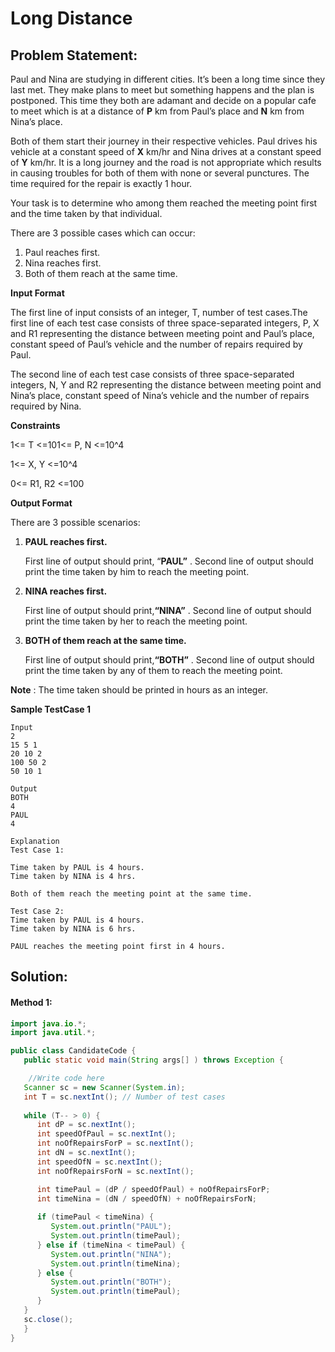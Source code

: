# Long Distance

## Problem Statement:

Paul and Nina are studying in different cities. It’s been a long time since they last met. They make plans to meet but something happens and the plan is postponed. This time they both are adamant and decide on a popular cafe to meet which is at a distance of **P** km from Paul’s place and **N** km from Nina’s place.

Both of them start their journey in their respective vehicles. Paul drives his vehicle at a constant speed of **X** km/hr and Nina drives at a constant speed of **Y** km/hr. It is a long journey and the road is not appropriate which results in causing troubles for both of them with none or several punctures. The time required for the repair is exactly 1 hour.

Your task is to determine who among them reached the meeting point first and the time taken by that individual.

There are 3 possible cases which can occur:

1. Paul reaches first.
2. Nina reaches first.
3. Both of them reach at the same time.

**Input Format**

The first line of input consists of an integer, T, number of test cases.The first line of each test case consists of three space-separated integers, P, X and R1 representing the distance between meeting point and Paul’s place, constant speed of Paul’s vehicle and the number of repairs required by Paul.

The second line of each test case consists of three space-separated integers, N, Y and R2 representing the distance between meeting point and Nina’s place, constant speed of Nina’s vehicle and the number of repairs required by Nina.

**Constraints**

1<= T <=101<= P, N <=10^4

1<= X, Y <=10^4

0<= R1, R2 <=100

**Output Format**

There are 3 possible scenarios:

1. **PAUL reaches first.**

   First line of output should print, “**PAUL”** . Second line of output should print the time taken by him to reach the meeting point.
2. **NINA reaches first.**

   First line of output should print,**“NINA”** . Second line of output should print the time taken by her to reach the meeting point.
3. **BOTH of them reach at the same time.**

   First line of output should print,**“BOTH”** . Second line of output should print the time taken by any of them to reach the meeting point.

 **Note** : The time taken should be printed in hours as an integer.

**Sample TestCase 1**

```
Input
2
15 5 1
20 10 2
100 50 2
50 10 1

Output
BOTH
4
PAUL
4

Explanation
Test Case 1:

Time taken by PAUL is 4 hours.
Time taken by NINA is 4 hrs.

Both of them reach the meeting point at the same time.

Test Case 2:
Time taken by PAUL is 4 hours.
Time taken by NINA is 6 hrs.

PAUL reaches the meeting point first in 4 hours.
```

## Solution:

#### Method 1:

```java
import java.io.*;
import java.util.*;

public class CandidateCode {
   public static void main(String args[] ) throws Exception {

	//Write code here
   Scanner sc = new Scanner(System.in);
   int T = sc.nextInt(); // Number of test cases
   
   while (T-- > 0) {
      int dP = sc.nextInt();
      int speedOfPaul = sc.nextInt();
      int noOfRepairsForP = sc.nextInt();
      int dN = sc.nextInt();
      int speedOfN = sc.nextInt();
      int noOfRepairsForN = sc.nextInt();

      int timePaul = (dP / speedOfPaul) + noOfRepairsForP;
      int timeNina = (dN / speedOfN) + noOfRepairsForN;
  
      if (timePaul < timeNina) {
         System.out.println("PAUL");
         System.out.println(timePaul);
      } else if (timeNina < timePaul) {
         System.out.println("NINA");
         System.out.println(timeNina);
      } else {
         System.out.println("BOTH");
         System.out.println(timePaul);
      }  
   }
   sc.close();
   }
}

```
